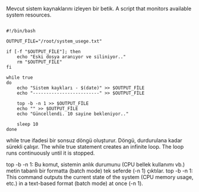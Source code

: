 Mevcut sistem kaynaklarını izleyen bir betik.
A script that monitors available system resources.

```

#!/bin/bash
 
OUTPUT_FİLE="/root/system_usege.txt"

if [-f "$OUTPUT_FİLE"]; then
    echo "Eski dosya aranıyor ve siliniyor.."
    rm "$OUTPUT_FİLE"
fi

while true
do
    echo "Sistem kaykları - $(date)" >> $OUTPUT_FİLE
    echo "-------------------------" >> $OUTPUT_FİLE

    top -b -n 1 >> $OUTPUT_FİLE
    echo "" >> $OUTPUT_FİLE
    echo "Güncellendi. 10 sayine bekleniyor.."

    sleep 10 
done

```

while true ifadesi bir sonsuz döngü oluşturur. Döngü, durdurulana kadar sürekli çalışır. 
The while true statement creates an infinite loop. The loop runs continuously until it is stopped.

top -b -n 1: Bu komut, sistemin anlık durumunu (CPU bellek kullanımı vb.) metin tabanlı bir formatta (batch mode) tek seferde (-n 1) çıktılar.
top -b -n 1: This command outputs the current state of the system (CPU memory usage, etc.) in a text-based format (batch mode) at once (-n 1).
